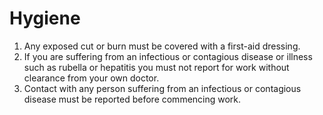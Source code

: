 # Hygiene

1. Any exposed cut or burn must be covered with a first-aid dressing.
2. If you are suffering from an infectious or contagious disease or illness such as rubella or hepatitis you must not report for work without clearance from your own doctor.
3. Contact with any person suffering from an infectious or contagious disease must be reported before commencing work.

